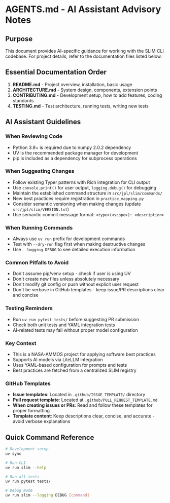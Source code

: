 # AGENTS.md - AI Assistant Advisory Notes

## Purpose
This document provides AI-specific guidance for working with the SLIM CLI codebase. For project details, refer to the documentation files listed below.

## Essential Documentation Order
1. **README.md** - Project overview, installation, basic usage
2. **ARCHITECTURE.md** - System design, components, extension points
3. **CONTRIBUTING.md** - Development setup, how to add features, coding standards
4. **TESTING.md** - Test architecture, running tests, writing new tests

## AI Assistant Guidelines

### When Reviewing Code
- Python 3.9+ is required due to numpy 2.0.2 dependency
- UV is the recommended package manager for development
- pip is included as a dependency for subprocess operations

### When Suggesting Changes
- Follow existing Typer patterns with Rich integration for CLI output
- Use `console.print()` for user output, `logging.debug()` for debugging
- Maintain the established command structure in `src/jpl/slim/commands/`
- New best practices require registration in `practice_mapping.py`
- Consider semantic versioning when making changes (update `src/jpl/slim/VERSION.txt`)
- Use semantic commit message format: `<type>(<scope>): <description>`

### When Running Commands
- Always use `uv run` prefix for development commands
- Test with `--dry-run` flag first when making destructive changes
- Use `--logging DEBUG` to see detailed execution information

### Common Pitfalls to Avoid
- Don't assume pip/venv setup - check if user is using UV
- Don't create new files unless absolutely necessary
- Don't modify git config or push without explicit user request
- Don't be verbose in GitHub templates - keep issue/PR descriptions clear and concise

### Testing Reminders
- Run `uv run pytest tests/` before suggesting PR submission
- Check both unit tests and YAML integration tests
- AI-related tests may fail without proper model configuration

### Key Context
- This is a NASA-AMMOS project for applying software best practices
- Supports AI models via LiteLLM integration
- Uses YAML-based configuration for prompts and tests
- Best practices are fetched from a centralized SLIM registry

### GitHub Templates
- **Issue templates**: Located in `.github/ISSUE_TEMPLATE/` directory
- **Pull request template**: Located at `.github/PULL_REQUEST_TEMPLATE.md`
- **When creating issues or PRs**: Read and follow these templates for proper formatting
- **Template content**: Keep descriptions clear, concise, and accurate - avoid verbose explanations

## Quick Command Reference
```bash
# Development setup
uv sync

# Run CLI
uv run slim --help

# Run all tests
uv run pytest tests/

# Debug mode
uv run slim --logging DEBUG [command]
```
